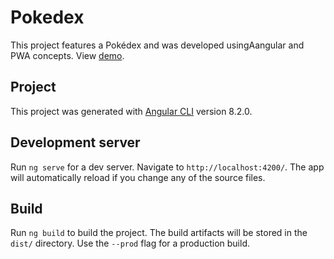 # Pokedex

This project features a Pokédex and was developed usingAangular and PWA concepts. View [demo](https://andregodasi.github.io/pokedex/).

## Project

This project was generated with [Angular CLI](https://github.com/angular/angular-cli) version 8.2.0.

## Development server

Run `ng serve` for a dev server. Navigate to `http://localhost:4200/`. The app will automatically reload if you change any of the source files.

## Build

Run `ng build` to build the project. The build artifacts will be stored in the `dist/` directory. Use the `--prod` flag for a production build.

